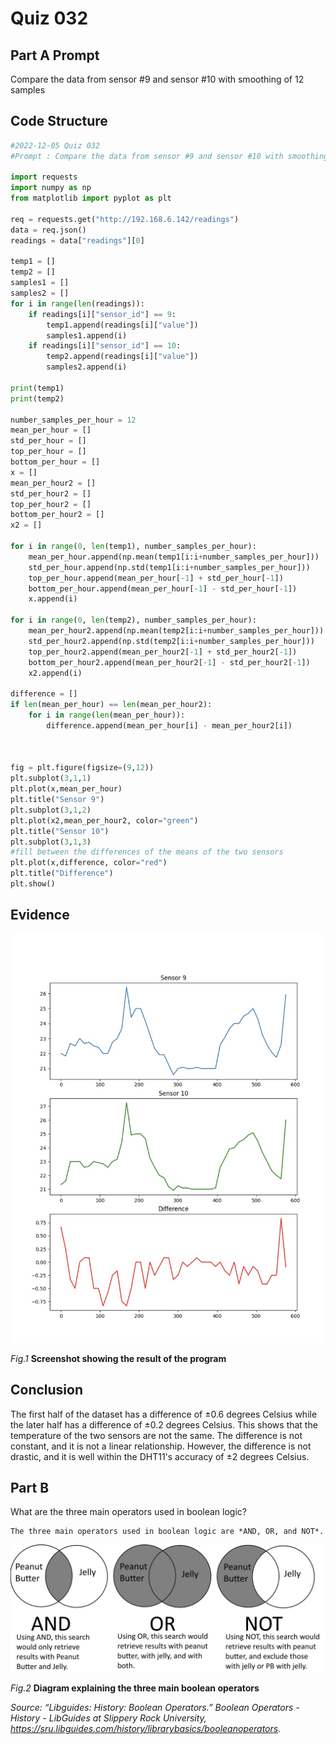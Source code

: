 # Quiz 032

## Part A Prompt

Compare the data from sensor #9 and sensor #10 with smoothing of 12 samples

## Code Structure

```.py
#2022-12-05 Quiz 032
#Prompt : Compare the data from sensor #9 and sensor #10 with smoothing of 12 samples

import requests
import numpy as np
from matplotlib import pyplot as plt

req = requests.get("http://192.168.6.142/readings")
data = req.json()
readings = data["readings"][0]

temp1 = []
temp2 = []
samples1 = []
samples2 = []
for i in range(len(readings)):
    if readings[i]["sensor_id"] == 9:
        temp1.append(readings[i]["value"])
        samples1.append(i)
    if readings[i]["sensor_id"] == 10:
        temp2.append(readings[i]["value"])
        samples2.append(i)

print(temp1)
print(temp2)

number_samples_per_hour = 12
mean_per_hour = []
std_per_hour = []
top_per_hour = []
bottom_per_hour = []
x = []
mean_per_hour2 = []
std_per_hour2 = []
top_per_hour2 = []
bottom_per_hour2 = []
x2 = []

for i in range(0, len(temp1), number_samples_per_hour):
    mean_per_hour.append(np.mean(temp1[i:i+number_samples_per_hour]))
    std_per_hour.append(np.std(temp1[i:i+number_samples_per_hour]))
    top_per_hour.append(mean_per_hour[-1] + std_per_hour[-1])
    bottom_per_hour.append(mean_per_hour[-1] - std_per_hour[-1])
    x.append(i)

for i in range(0, len(temp2), number_samples_per_hour):
    mean_per_hour2.append(np.mean(temp2[i:i+number_samples_per_hour]))
    std_per_hour2.append(np.std(temp2[i:i+number_samples_per_hour]))
    top_per_hour2.append(mean_per_hour2[-1] + std_per_hour2[-1])
    bottom_per_hour2.append(mean_per_hour2[-1] - std_per_hour2[-1])
    x2.append(i)

difference = []
if len(mean_per_hour) == len(mean_per_hour2):
    for i in range(len(mean_per_hour)):
        difference.append(mean_per_hour[i] - mean_per_hour2[i])



fig = plt.figure(figsize=(9,12))
plt.subplot(3,1,1)
plt.plot(x,mean_per_hour)
plt.title("Sensor 9")
plt.subplot(3,1,2)
plt.plot(x2,mean_per_hour2, color="green")
plt.title("Sensor 10")
plt.subplot(3,1,3)
#fill between the differences of the means of the two sensors
plt.plot(x,difference, color="red")
plt.title("Difference")
plt.show()
```

## Evidence

![](/Assets/Quiz032_Evidence.jpg)

*Fig.1* **Screenshot showing the result of the program**

## Conclusion

The first half of the dataset has a difference of ±0.6 degrees Celsius while the later half has a difference of ±0.2
degrees Celsius. This shows that the temperature of the two sensors are not the same. The difference is not constant, and
it is not a linear relationship. However, the difference is not drastic, and it is well within the DHT11's accuracy of ±2 degrees Celsius.

## Part B

What are the three main operators used in boolean logic?

```
The three main operators used in boolean logic are *AND, OR, and NOT*.
```

![](/Assets/Quiz032_PartB.png)

*Fig.2* **Diagram explaining the three main boolean operators**

*Source: “Libguides: History: Boolean Operators.” Boolean Operators - History - LibGuides at Slippery Rock
University, https://sru.libguides.com/history/librarybasics/booleanoperators.*
